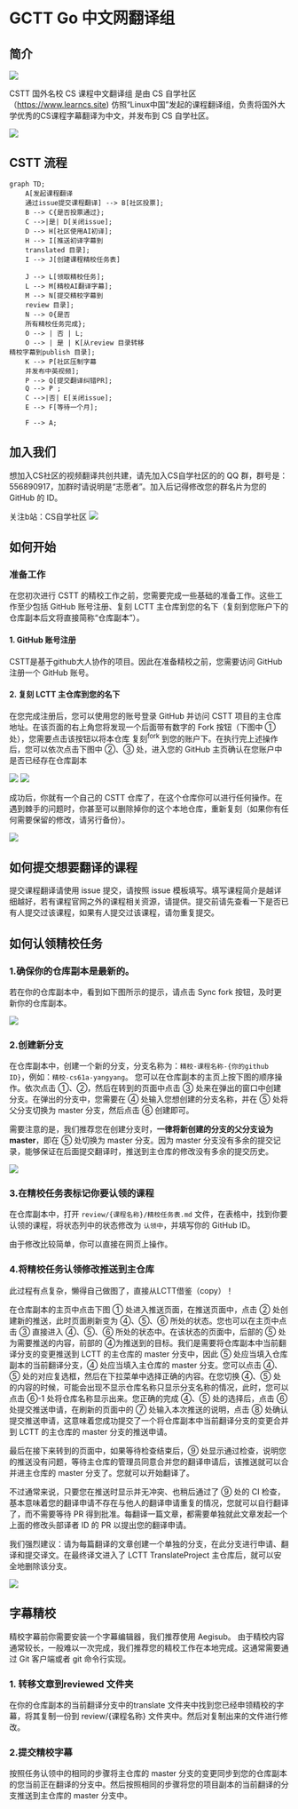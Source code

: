# GCTT Go 中文网翻译组


## 简介

![](logo.png)

CSTT 国外名校 CS 课程中文翻译组 是由 CS 自学社区（https://www.learncs.site) 仿照“Linux中国”发起的课程翻译组，负责将国外大学优秀的CS课程字幕翻译为中文，并发布到 CS 自学社区。

![](banner.jpg)

## CSTT 流程

```mermaid
graph TD;
    A[发起课程翻译
    通过issue提交课程翻译] --> B[社区投票];
    B --> C{是否投票通过};
    C -->|是| D[关闭issue];
    D --> H[社区使用AI初译];
    H --> I[推送初译字幕到
    translated 目录];
    I --> J[创建课程精校任务表]
    
    J --> L[领取精校任务];
    L --> M[精校AI翻译字幕];
    M --> N[提交精校字幕到
    review 目录];
    N --> O{是否
    所有精校任务完成};
    O --> | 否 | L;
    O --> | 是 | K[从review 目录转移
精校字幕到publish 目录];
    K --> P[社区压制字幕
    并发布中英视频];
    P --> Q[提交翻译纠错PR];
    Q --> P ;
    C -->|否| E[关闭issue];
    E --> F[等待一个月];
    
    F --> A;

```


## 加入我们

想加入CS社区的视频翻译共创共建，请先加入CS自学社区的的 QQ 群，群号是：556890917，加群时请说明是“志愿者”。加入后记得修改您的群名片为您的 GitHub 的 ID。

关注b站：CS自学社区
![](wechat.png)

## 如何开始
### 准备工作
在您初次进行 CSTT 的精校工作之前，您需要完成一些基础的准备工作。这些工作至少包括 GitHub 账号注册、复刻 LCTT 主仓库到您的名下（复刻到您账户下的仓库副本后文将直接简称“仓库副本”）。
#### 1. GitHub 账号注册
CSTT是基于github大人协作的项目。因此在准备精校之前，您需要访问 GitHub 注册一个 GitHub 账号。
#### 2. 复刻 LCTT 主仓库到您的名下
在您完成注册后，您可以使用您的账号登录 GitHub 并访问 CSTT 项目的主仓库地址。在该页面的右上角您将发现一个后面带有数字的 Fork 按钮（下图中 ① 处），您需要点击该按钮以将本仓库 复刻<sup>fork</sup> 到您的账户下。在执行完上述操作后，您可以依次点击下图中 ②、③ 处，进入您的 GitHub 主页确认在您账户中是否已经存在仓库副本 

![](1.png)
![](2.png)

成功后，你就有一个自己的 CSTT 仓库了，在这个仓库你可以进行任何操作。在遇到棘手的问题时，你甚至可以删除掉你的这个本地仓库，重新复刻（如果你有任何需要保留的修改，请另行备份）。

![](3.png)

## 如何提交想要翻译的课程
提交课程翻译请使用 issue 提交，请按照 issue 模板填写。填写课程简介是越详细越好，若有课程官网之外的课程相关资源，请提供。提交前请先查看一下是否已有人提交过该课程，如果有人提交过该课程，请勿重复提交。

## 如何认领精校任务
### 1.确保你的仓库副本是最新的。
若在你的仓库副本中，看到如下图所示的提示，请点击 Sync fork 按钮，及时更新你的仓库副本。

![](4.png)

### 2.创建新分支
在仓库副本中，创建一个新的分支，分支名称为：`精校-课程名称-{你的github ID}`，例如：`精校-cs61a-yangyang`。
您可以在仓库副本的主页上按下图的顺序操作。依次点击 ①、②，然后在转到的页面中点击 ③ 处来在弹出的窗口中创建分支。在弹出的分支中，您需要在 ④ 处输入您想创建的分支名称，并在 ⑤ 处将父分支切换为 master 分支，然后点击 ⑥ 创建即可。

需要注意的是，我们推荐您在创建分支时，**一律将新创建的分支的父分支设为 master**，即在 ⑤ 处切换为 master 分支。因为 master 分支没有多余的提交记录，能够保证在后面提交翻译时，推送到主仓库的修改没有多余的提交历史。

![](5.png)

### 3.在精校任务表标记你要认领的课程

在仓库副本中，打开 `review/{课程名称}/精校任务表.md` 文件，在表格中，找到你要认领的课程，将状态列中的状态修改为 `认领中`，并填写你的 GitHub ID。

由于修改比较简单，你可以直接在网页上操作。

### 4.将精校任务认领修改推送到主仓库
此过程有点复杂，懒得自己做图了，直接从LCTT借鉴（copy）！

在仓库副本的主页中点击下图 ① 处进入推送页面，在推送页面中，点击 ② 处创建新的推送，此时页面刷新变为 ④、⑤、⑥ 所处的状态。您也可以在主页中点击 ③ 直接进入 ④、⑤、⑥ 所处的状态中。在该状态的页面中，后部的 ⑤ 处为需要推送的内容，前部的 ④为推送到的目标。我们是需要将仓库副本中当前翻译分支的变更推送到 LCTT 的主仓库的 master 分支中，因此 ⑤ 处应当填入仓库副本的当前翻译分支，④ 处应当填入主仓库的 master 分支。您可以点击 ④、⑤ 处的对应复选框，然后在下拉菜单中选择正确的内容。在您切换 ④、⑤ 处的内容的时候，可能会出现不显示仓库名称只显示分支名称的情况，此时，您可以点击 ⑥-1 处将仓库名称显示出来。您正确的完成 ④、⑤ 处的选择后，点击 ⑥ 处提交推送申请，在刷新的页面中的 ⑦ 处输入本次推送的说明，点击 ⑧ 处确认提交推送申请，这意味着您成功提交了一个将仓库副本中当前翻译分支的变更合并到 LCTT 的主仓库的 master 分支的推送申请。

最后在接下来转到的页面中，如果等待检查结束后，⑨ 处显示通过检查，说明您的推送没有问题，等待主仓库的管理员同意合并您的翻译申请后，该推送就可以合并进主仓库的 master 分支了。您就可以开始翻译了。

不过通常来说，只要您在推送时显示并无冲突、也稍后通过了 ⑨ 处的 CI 检查，基本意味着您的翻译申请不存在与他人的翻译申请重复的情况，您就可以自行翻译了，而不需要等待 PR 得到批准。每翻译一篇文章，都需要单独就此文章发起一个上面的修改头部译者 ID 的 PR 以提出您的翻译申请。

我们强烈建议：请为每篇翻译的文章创建一个单独的分支，在此分支进行申请、翻译和提交译文。在最终译文进入了 LCTT TranslateProject 主仓库后，就可以安全地删除该分支。

![](7.png)

## 字幕精校
精校字幕前你需要安装一个字幕编辑器，我们推荐使用 Aegisub。
由于精校内容通常较长，一般难以一次完成，我们推荐您的精校工作在本地完成。这通常需要通过 Git 客户端或者 git 命令行实现。
### 1. 转移文章到reviewed 文件夹
在你的仓库副本的当前翻译分支中的translate 文件夹中找到您已经申领精校的字幕，将其复制一份到 review/{课程名称} 文件夹中。然后对复制出来的文件进行修改。

### 2.提交精校字幕
按照任务认领中的相同的步骤将主仓库的 master 分支的变更同步到您的仓库副本的您当前正在翻译的分支中。然后按照相同的步骤将您的项目副本的当前翻译的分支推送到主仓库的 master 分支中。